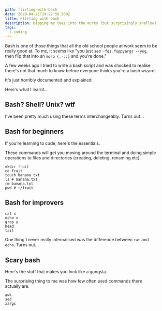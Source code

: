 ```yaml
---
path: flirting-with-bash
date: 2020-04-21T19:22:56.560Z
title: Flirting with bash
description: Dipping my toes into the murky (but surprisingly shallow) waters of bash
tags:
  - coding
---
```

Bash is one of those things that all the old school people at work seem to be really good at. To me, it seems like "you just `sed -fqz`, `foppyargs --yug`, then flip that into an `morp {:-::}` and you're done."

A few weeks ago I tried to write a bash script and was shocked to realise there's not that much to know before everyone thinks you're a bash wizard.

It's just horribly documented and explained.

Here's what I learnt...

## Bash? Shell? Unix? wtf

I've been pretty much using these terms interchangeably. Turns out...

## Bash for beginners

If you're learning to code, here's the essentials. 

These commands will get you moving around the terminal and doing simple operations to files and directories (creating, deleting, renaming etc).

```shell
mkdir fruit
cd fruit
touch banana.txt
ls # banana.txt
rm banana.txt
pwd # ~/fruit
```

## Bash for improvers

```shell
cat x 
echo x
grep y
head
tail
```

One thing I never really internalised was the difference between `cat` and `echo`. Turns out...

## Scary bash

Here's the stuff that makes you look like a gangsta. 

The surprising thing to me was how few often used commands there actually are.

```shell
awk
sed
xargs
```
